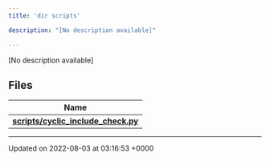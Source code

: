 ```yaml
---
title: 'dir scripts'

description: "[No description available]"

---
```







[No description available]

## Files

| Name           |
| -------------- |
| **[scripts/cyclic_include_check.py](/documentation/code/darkbit_development/files/cyclic__include__check_8py/#file-cyclic-include-check.py)**  |






-------------------------------

Updated on 2022-08-03 at 03:16:53 +0000
